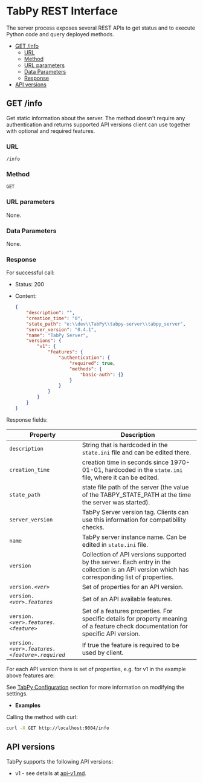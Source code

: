 # TabPy REST Interface

The server process exposes several REST APIs to get status and to execute
Python code and query deployed methods.

<!-- markdownlint-disable MD004 -->

<!-- toc -->

- [GET /info](#get-info)
  * [URL](#url)
  * [Method](#method)
  * [URL parameters](#url-parameters)
  * [Data Parameters](#data-parameters)
  * [Response](#response)
- [API versions](#api-versions)

<!-- tocstop -->

<!-- markdownlint-enable MD004 -->

## GET /info

Get static information about the server. The method doesn't require any
authentication and returns supported API versions client can use together
with optional and required features.

### URL

```HTTP
/info
```

### Method

```HTTP
GET
```

### URL parameters

None.

### Data Parameters

None.

### Response

For successful call:

- Status: 200
- Content:

  ```json
  {
      "description": "",
      "creation_time": "0",
      "state_path": "e:\\dev\\TabPy\\tabpy-server\\tabpy_server",
      "server_version": "0.4.1",
      "name": "TabPy Server",
      "versions": {
          "v1": {
              "features": {
                  "authentication": {
                      "required": true,
                      "methods": {
                          "basic-auth": {}
                      }
                  }
              }
          }
      }
  }
  ```

Response fields:

<!-- markdownlint-disable MD013 -->

Property | Description
--- | ---
`description` | String that is hardcoded in the `state.ini` file and can be edited there.
`creation_time` |  creation time in seconds since 1970-01-01, hardcoded in the `state.ini` file, where it can be edited.
`state_path` | state file path of the server (the value of the TABPY_STATE_PATH at the time the server was started).
`server_version` | TabPy Server version tag. Clients can use this information for compatibility checks.
`name` | TabPy server instance name. Can be edited in `state.ini` file.
`version` | Collection of API versions supported by the server. Each entry in the collection is an API version which has corresponding list of properties.
`version.`*`<ver>`* | Set of properties for an API version.
`version.`*`<ver>.features`* | Set of an API available features.
`version.`*`<ver>.features.<feature>`* | Set of a features properties. For specific details for property meaning of a feature check documentation for specific API version.
`version.`*`<ver>.features.<feature>.required`* | If true the feature is required to be used by client.

<!-- markdownlint-enable MD013 -->

For each API version there is set of properties, e.g. for v1 in the example
above features are:

See [TabPy Configuration](#tabpy-configuration) section for more information
on modifying the settings.

- **Examples**

Calling the method with curl:

```bash
curl -X GET http://localhost:9004/info
```

## API versions

TabPy supports the following API versions:

- v1 - see details at [api-v1.md](api-v1.md).
